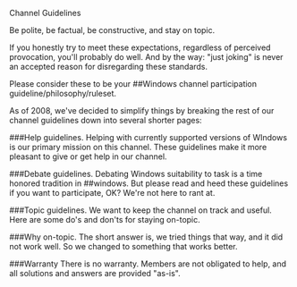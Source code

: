 Channel Guidelines

Be polite,
be factual,
be constructive,
and stay on topic.

If you honestly try to meet these expectations, regardless of perceived provocation, you'll probably do well. And by the way: "just joking" is never an accepted reason for disregarding these standards.

Please consider these to be your ##Windows channel participation guideline/philosophy/ruleset. 


As of 2008, we've decided to simplify things by breaking the rest of our channel guidelines down into several shorter pages:

###Help guidelines.
Helping with currently supported versions of WIndows is our primary mission on this channel. These guidelines make it more pleasant to give or get help in our channel.

###Debate guidelines.
Debating Windows suitability to task is a time honored tradition in ##windows. But please read and heed these guidelines if you want to participate, OK?  We're not here to rant at. 

###Topic guidelines.
We want to keep the channel on track and useful. Here are some do's and don'ts for staying on-topic.

###Why on-topic.
The short answer is, we tried things that way, and it did not work well. So we changed to something that works better.

###Warranty
There is no warranty. Members are not obligated to help, and all solutions and answers are provided "as-is".
